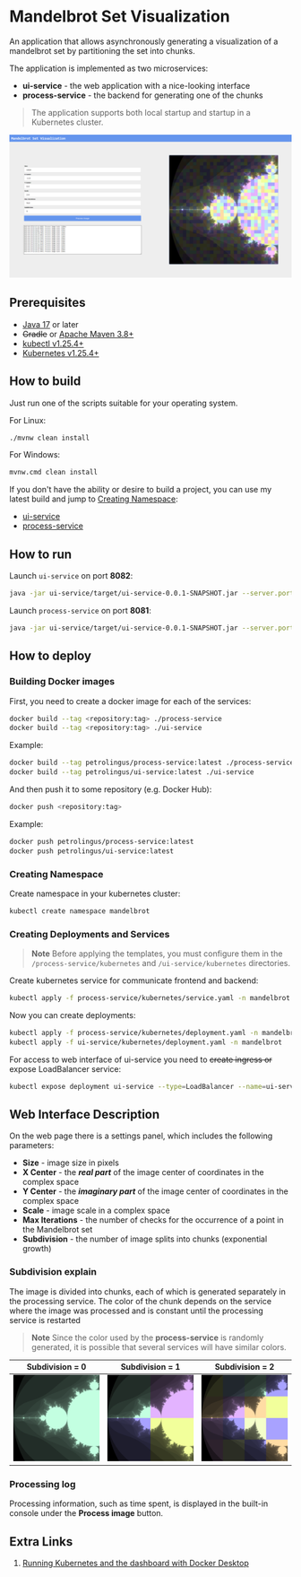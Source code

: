 # Mandelbrot Set Visualization

An application that allows asynchronously generating a visualization of a mandelbrot set by
partitioning the set into chunks.

The application is implemented as two microservices:

* **ui-service** - the web application with a nice-looking interface
* **process-service** - the backend for generating one of the chunks

> The application supports both local startup and startup in a Kubernetes cluster.

![web-interface](./docs/images/web-interface.png)

## Prerequisites

* [Java 17](https://www.oracle.com/java/technologies/downloads/#java17) or later
* ~~Gradle~~ or [Apache Maven 3.8+](https://maven.apache.org/download.cgi)
* [kubectl v1.25.4+](https://kubernetes.io/ru/docs/tasks/tools/install-kubectl/)
* [Kubernetes v1.25.4+](https://kubernetes.io/docs/home/)

## How to build

Just run one of the scripts suitable for your operating system.

For Linux:

```bash
./mvnw clean install
```

For Windows:

```bash
mvnw.cmd clean install
```

If you don't have the ability or desire to build a project, you can use my latest build 
and jump to [Creating Namespace](#creating-namespace):

* [ui-service](https://hub.docker.com/r/petrolingus/ui-service)
* [process-service](https://hub.docker.com/r/petrolingus/process-service)

## How to run

Launch `ui-service` on port **8082**:
```bash
java -jar ui-service/target/ui-service-0.0.1-SNAPSHOT.jar --server.port=8081
```

Launch `process-service` on port **8081**:
```bash
java -jar ui-service/target/ui-service-0.0.1-SNAPSHOT.jar --server.port=8081
```

## How to deploy

### Building Docker images

First, you need to create a docker image for each of the services:

```bash
docker build --tag <repository:tag> ./process-service
docker build --tag <repository:tag> ./ui-service
```

Example:

```bash
docker build --tag petrolingus/process-service:latest ./process-service
docker build --tag petrolingus/ui-service:latest ./ui-service
```

And then push it to some repository (e.g. Docker Hub):

```bash
docker push <repository:tag>
```

Example:

```bash
docker push petrolingus/process-service:latest
docker push petrolingus/ui-service:latest
```

### Creating Namespace

Create namespace in your kubernetes cluster:

```bash
kubectl create namespace mandelbrot
```

### Creating Deployments and Services

> **Note**
> Before applying the templates, you must configure them in the
> `/process-service/kubernetes` and `/ui-service/kubernetes` directories.

Create kubernetes service for communicate frontend and backend:

```bash
kubectl apply -f process-service/kubernetes/service.yaml -n mandelbrot
```

Now you can create deployments:

```bash
kubectl apply -f process-service/kubernetes/deployment.yaml -n mandelbrot
kubectl apply -f ui-service/kubernetes/deployment.yaml -n mandelbrot
```

For access to web interface of ui-service you need to ~~create ingress or~~ expose LoadBalancer service:

```bash
kubectl expose deployment ui-service --type=LoadBalancer --name=ui-service-ext -n mandelbrot
```

## Web Interface Description

On the web page there is a settings panel, which includes the following parameters:

* **Size** - image size in pixels
* **X Center** - the ***real part*** of the image center of coordinates in the complex space
* **Y Center** - the ***imaginary part*** of the image center of coordinates in the complex space
* **Scale** - image scale in a complex space
* **Max Iterations** - the number of checks for the occurrence of a point in the Mandelbrot set
* **Subdivision** - the number of image splits into chunks (exponential growth)

### Subdivision explain

The image is divided into chunks, each of which is generated separately in the processing service.
The color of the chunk depends on the service where the image was processed and is constant until the processing service is restarted

> **Note** 
> Since the color used by the **process-service** is randomly generated, it is possible that several services will have
> similar colors.

|                  Subdivision = 0                  |                  Subdivision = 1                  | Subdivision = 2                                   |
|:-------------------------------------------------:|:-------------------------------------------------:|---------------------------------------------------|
| ![web-interface](./docs/images/subdivision-0.png) | ![web-interface](./docs/images/subdivision-1.png) | ![web-interface](./docs/images/subdivision-2.png) |

### Processing log

Processing information, such as time spent, is displayed in the built-in console under the **Process image** button.

## Extra Links

1. [Running Kubernetes and the dashboard with Docker Desktop](https://andrewlock.net/running-kubernetes-and-the-dashboard-with-docker-desktop/)